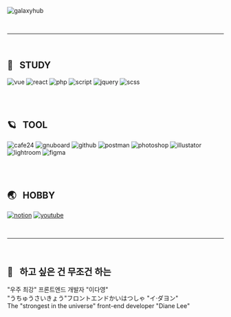 ![galaxyhub](https://user-images.githubusercontent.com/70118192/213092109-cf80ea53-5638-49a9-b93c-b19fe6b0faeb.png "galaxyHub")

<br><hr/><br>
 
 ## 🌙 &nbsp; STUDY

![vue](https://user-images.githubusercontent.com/70118192/213083211-ea11808f-8eb7-47cd-a839-c90161b40baf.png "vue")
![react](https://user-images.githubusercontent.com/70118192/213083241-0a1a9745-6700-4ad5-a3fe-784f9ab650fe.png "react")
![php](https://user-images.githubusercontent.com/70118192/213083302-6003e506-c9c4-4311-9783-2d2a835ad314.png "php")
![script](https://user-images.githubusercontent.com/70118192/213083264-ab341b97-dd1e-4ceb-8c10-81e69045c909.png "script")
![jquery](https://user-images.githubusercontent.com/70118192/213083356-f6f24086-5be1-4241-8567-f6450ea0614a.png "jquey")
![scss](https://user-images.githubusercontent.com/70118192/213083362-58e29986-fb0a-47a2-aa8f-f01c2efb7465.png "scss")
<!-- ![nuxt](https://user-images.githubusercontent.com/70118192/213083391-64b0500c-b125-4559-bbe1-b2cc7fcadc50.png "nuxt") -->
<!-- ![node](https://user-images.githubusercontent.com/70118192/213083468-68b7fdcf-f351-4df1-a9e8-a3e6aa5f2439.png "node") -->

<br><br>

## 🪐 &nbsp; TOOL

![cafe24](https://user-images.githubusercontent.com/70118192/213084089-ff5b5444-2290-474d-9977-e6c5b71eed3a.png)
![gnuboard](https://user-images.githubusercontent.com/70118192/213084100-1b190dd7-aadb-4397-840d-8ff949728038.png)
![github](https://user-images.githubusercontent.com/70118192/213084129-5b97bf92-7699-4ce2-bb87-80b265179aec.png)
![postman](https://user-images.githubusercontent.com/70118192/213084143-68173941-9823-4c19-86cf-c84bfe1d4a69.png)
![photoshop](https://user-images.githubusercontent.com/70118192/213084156-94ca2f65-ac0d-44ba-9b0c-4d00430ba080.png)
![illustator](https://user-images.githubusercontent.com/70118192/213084168-c775e4cc-d627-4e1f-80ad-0397eb1ac095.png)
![lightroom](https://user-images.githubusercontent.com/70118192/213084180-35175ed5-5130-45fa-808b-0cfe46f988f0.png)
![figma](https://user-images.githubusercontent.com/70118192/213084194-34b0ef1a-6a4f-4dad-867e-0a0f23e59f43.png)

<br><br>
## 🌏 &nbsp; HOBBY
<a href="https://2d0.notion.site/2d969ad7cd9c419f96fda86be9ada6d9?v=f4dc9425636248bc9cdf2927b27c6f43" target="_blank"> ![notion](https://user-images.githubusercontent.com/70118192/213083727-340734cb-e1be-4018-8e08-0058c7172132.png "notion")</a> <a href="https://www.youtube.com/watch?v=p8FEGUlfgR0" target="_blank"> ![youtube](https://user-images.githubusercontent.com/70118192/213083738-e925cce9-e819-4daf-a572-f18e5ee81b98.png "youtube")</a>

<br><hr/><br>

## 🥴 &nbsp; 하고 싶은 건 무조건 하는 
"우주 최강" 프론트엔드 개발자 "이다영"<br>
"うちゅうさいきょう"フロントエンドかいはつしゃ "イ·ダヨン"<br>
The "strongest in the universe" front-end developer "Diane Lee"<br>



 
